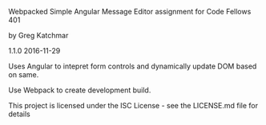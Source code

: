 Webpacked Simple Angular Message Editor assignment for Code Fellows 401

by Greg Katchmar

1.1.0  2016-11-29

Uses Angular to intepret form controls and dynamically update DOM based on same.

Use Webpack to create development build.

This project is licensed under the ISC License - see the LICENSE.md file for details